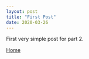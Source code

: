 ```yaml
---
layout: post
title: "First Post"
date: 2020-03-26
---
```

First very simple post for part 2.

[Home](/TestBlog2)
